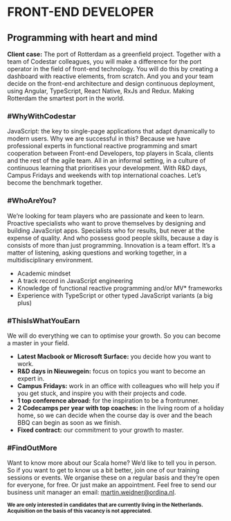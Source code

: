 # FRONT-END DEVELOPER

## Programming with heart and mind 
  
**Client case:** The port of Rotterdam as a greenfield project. Together with a team of Codestar colleagues, you will make a difference for the port operator in the field of front-end technology. You will do this by creating a dashboard with reactive elements, from scratch. And you and your team decide on the front-end architecture and design continuous deployment, using Angular, TypeScript, React Native, RxJs and Redux. Making Rotterdam the smartest port in the world.

### #WhyWithCodestar
JavaScript: the key to single-page applications that adapt dynamically to modern users. Why we are successful in this? Because we have professional experts in functional reactive programming and smart cooperation between Front-end Developers, top players in Scala, clients and the rest of the agile team. All in an informal setting, in a culture of continuous learning that prioritises your development. With R&D days, Campus Fridays and weekends with top international coaches. Let’s become the benchmark together.

### #WhoAreYou?
We’re looking for team players who are passionate and keen to learn. Proactive specialists who want to prove themselves by designing and building JavaScript apps. Specialists who for results, but never at the expense of quality. And who possess good people skills, because a day is consists of more than just programming. Innovation is a team effort. It’s a matter of listening, asking questions and working together, in a multidisciplinary environment.

* Academic mindset
* A track record in JavaScript engineering
* Knowledge of functional reactive programming and/or MV* frameworks
* Experience with TypeScript or other typed JavaScript variants (a big plus)

### #ThisIsWhatYouEarn
We will do everything we can to optimise your growth. So you can become a master in your field.

* **Latest Macbook or Microsoft Surface:** you decide how you want to work. 
* **R&D days in Nieuwegein:** focus on topics you want to become an expert in. 
* **Campus Fridays:** work in an office with colleagues who will help you if you get stuck, and inspire you with their projects and code.
* **1 top conference abroad:** for the inspiration to be a frontrunner.
* **2 Codecamps per year with top coaches:** in the living room of a holiday home, so we can decide when the course day is over and the beach BBQ can begin as soon as we finish.
* **Fixed contract:** our commitment to your growth to master.

### #FindOutMore
Want to know more about our Scala home? We’d like to tell you in person. So if you want to get to know us a bit better, join one of our training sessions or events. We organise these on a regular basis and they’re open for everyone, for free. Or just make an appointment. Feel free to send our business unit manager an email: [martin.weidner@ordina.nl](mailto:martin.weidner@ordina.nl).

<small>**We are only interested in candidates that are currently living in the Netherlands.**</small>   
<small>**Acquisition on the basis of this vacancy is not appreciated.**</small>